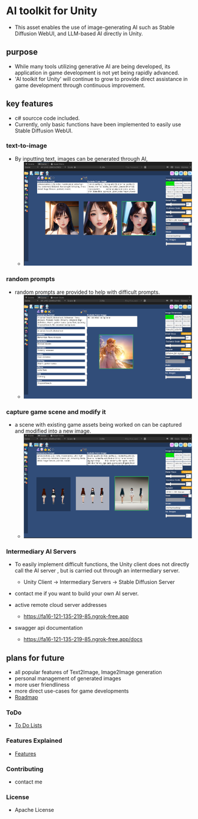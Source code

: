 
# AI toolkit for Unity

* This asset enables the use of image-generating AI such as Stable Diffusion WebUI,  and LLM-based AI directly in Unity.

## purpose

* While many tools utilizing generative AI are being developed, its application in game development is not yet being rapidly advanced.
* 'AI toolkit for Unity' will continue to grow to provide direct assistance in game development through continuous improvement.

## key features

* c# sourcce code included.
* Currently, only basic functions have been implemented to easily use Stable Diffusion WebUI.

### text-to-image

* By inputting text, images can be generated through AI,
  * ![image](Pictures/2023-08-16%20161907.png)

### random prompts

* random prompts are provided to help with difficult prompts.
  * ![image](Pictures/2023-08-16%20162019.png)

### capture game scene and modify it

* a scene with existing game assets being worked on can be captured and modified into a new image.
  * ![image](Pictures/2023-08-16%20161438.png)

### Intermediary  AI Servers

* To easily implement difficult functions, the Unity client does not directly call the AI server , but is carried out through an intermediary server.
  * Unity Client -> Intermediary Servers -> Stable Diffusion Server 
  
* contact me if you want to build your own AI server.

* active remote cloud server addresses 
  * https://fa16-121-135-219-85.ngrok-free.app

* swagger api documentation
  * https://fa16-121-135-219-85.ngrok-free.app/docs


## plans for future 

* all popular features of Text2Image, Image2Image generation
* personal management of generated images
* more user friendliness
* more direct use-cases for game developments
* [Roadmap](Roadmap.md)

### ToDo

* [To Do Lists](ToDo.md)

### Features Explained

* [Features](Features.md)


### Contributing

* contact me 

### License

* Apache License 

